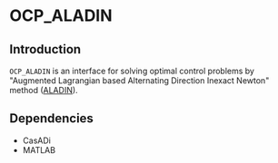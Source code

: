 # OCP_ALADIN

## Introduction

`OCP_ALADIN` is an interface for solving optimal control problems by
"Augmented Lagrangian based Alternating Direction Inexact Newton" method
([ALADIN](http://sist.shanghaitech.edu.cn/faculty/boris/ALADIN.html)).

## Dependencies

* CasADi
* MATLAB
